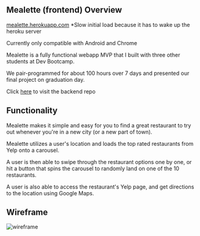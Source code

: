 Mealette (frontend) Overview
------------
[mealette.herokuapp.com](mealette.herokuapp.com)
*Slow initial load because it has to wake up the heroku server

Currently only compatible with Android and Chrome

Mealette is a fully functional webapp MVP that I built with three other students at Dev Bootcamp.

We pair-programmed for about 100 hours over 7 days and presented our final project on graduation day.

Click [here](https://github.com/erictflores/mealette-backend) to visit the backend repo

Functionality
------------
Mealette makes it simple and easy for you to find a great restaurant to try out whenever you're in a new city (or a new part of town).

Mealette utilizes a user's location and loads the top rated restaurants from Yelp onto a carousel.

A user is then able to swipe through the restaurant options one by one, or hit a button that spins the carousel to randomly land on one of the 10 restaurants.

A user is also able to access the restaurant's Yelp page, and get directions to the location using Google Maps.

Wireframe
---------
![wireframe](images/mealette-wireframe-v2.png)
